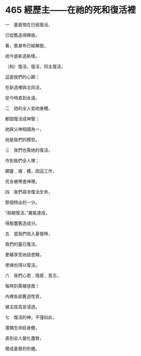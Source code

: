 # 465 經歷主——在祂的死和復活裡

一　基督現在已經復活，

已從舊造得釋放。

看，裹身布已經解脫，

祂今是新造新樣。

（和）復活，復活，同主復活，

這是我們的心願；

在新造裡與主同活，

從今時直到永遠。

二　祂的全人並祂身體，

都因復活成神聖；

祂與父神相調為一，

祂是我們的模型。

三　我們也需祂的復活，

作到我們全人裡；

願靈﹑魂﹑體，因這工作，

完全被帶進神裡。

四　我們尋求復活生命，

那個特出的一分。

“超絕復活，”冀能達成，

得脫盡舊造成分。

五　當我們信入基督時，

我們的靈已復活。

更藉享受祂話恩賜，

使魂也得以復活。

六　我們心思﹑情感﹑意志，

每時刻需被拯救！

內裡各部舊造性質，

被主拔高並浸透。

七　復活的神，不僅如此，

還賜生命給身體，

直到全人變化盡致，

模成基督的形體。

